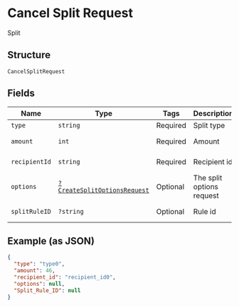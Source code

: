 
# Cancel Split Request

Split

## Structure

`CancelSplitRequest`

## Fields

| Name | Type | Tags | Description | Getter | Setter |
|  --- | --- | --- | --- | --- | --- |
| `type` | `string` | Required | Split type | getType(): string | setType(string type): void |
| `amount` | `int` | Required | Amount | getAmount(): int | setAmount(int amount): void |
| `recipientId` | `string` | Required | Recipient id | getRecipientId(): string | setRecipientId(string recipientId): void |
| `options` | [`?CreateSplitOptionsRequest`](/doc/models/create-split-options-request.md) | Optional | The split options request | getOptions(): ?CreateSplitOptionsRequest | setOptions(?CreateSplitOptionsRequest options): void |
| `splitRuleID` | `?string` | Optional | Rule id | getSplitRuleID(): ?string | setSplitRuleID(?string splitRuleID): void |

## Example (as JSON)

```json
{
  "type": "type0",
  "amount": 46,
  "recipient_id": "recipient_id0",
  "options": null,
  "Split_Rule_ID": null
}
```

